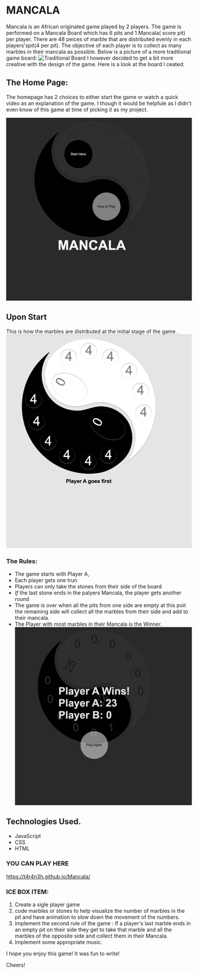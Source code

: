  # MANCALA
Mancala is an African originated game played by 2 players. The game is performed on a Mancala Board which has 6 pits and 1 Mancala( score pit) per player. There are 48 peices of marble that are distributed evenly in each players'spit(4 per pit). 
The objective of each player is to collect as many marbles in their mancala as possible. Below is a picture of a more traditional game board:
![Traditional Board](./images/Traditional-Board.png)
I however decided to get a bit more creative with the design of the game. Here is a look at the board I ceated:


## The Home Page:
The homepage has 2 choices to either start the game or watch a quick video as an explanation of the game. I though it would be helpfule as I didn't even know of this game at time of picking it as my project. 

![Welcome Banner](./images/Welcome-Banner.png)
## Upon Start
This is how the marbles are distributed at the initial stage of the game . 
![Inital State](images/Initial-State.png)
### The Rules:
* The game starts with Player A, 
* Each player gets one trun 
* Players can only take the stones from their side of the board
* *If* the last stone ends in the palyers Mancala, the player gets another round
* The game is over when all the pits from one side are empty at this poit the remaining side will collect all the marbles from their side and add to their mancala.
* The Player with most marbles in their Mancala is the Winner.
![Winner-Banner](images/Winner-Banner.png)
    


  
## Technologies Used.
* JavaScript
* CSS
* HTML  

### YOU CAN PLAY HERE
https://t4r4n3h.github.io/Mancala/


  




### ICE BOX ITEM:
 1. Create a sigle player game
 2. code marbles or stones to help visualize the number of marbles in the pit and have animation to slow down the movement of the numbers.
 4. Implement the second rule of the game : If a player's last marble ends in an empty pit on their side they get to take that marble and all the marbles of the opposite side and collect them in their Mancala. 
 5. Implement some appropriate music.
 

  I hope you enjoy this game! It was fun to write! 
  
  Cheers!

  
  
